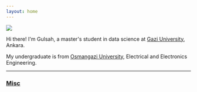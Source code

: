 ```yaml
---
layout: home
---
```


<div class="split left">
    <div>
    <img id="pp" src="https://github.com/user-attachments/assets/6481d569-e781-4ce1-9bc4-28088bb5e566"/>
    </div>
</div>
<div class="split right">
    <p>Hi there! I'm Gulsah, a master's student in data science at <a href="https://gazi.edu.tr/">Gazi University</a>, Ankara.
    <p>My undergraduate is from <a href="https://ogu.edu.tr/">Osmangazi University</a>, Electrical and Electronics Engineering.</p>
    <hr class="hr_style">
    <p>
        <div id="bloglink"><h3><a class="page-link" href="/misc">Misc</a></h3> 
        </div>
    </p>
